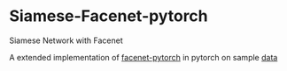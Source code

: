 # Siamese-Facenet-pytorch
Siamese Network with Facenet 

A extended implementation of [facenet-pytorch](https://github.com/timesler/facenet-pytorch) in pytorch on sample [data](https://www.kaggle.com/rawatjitesh/avengers-face-recognition)
